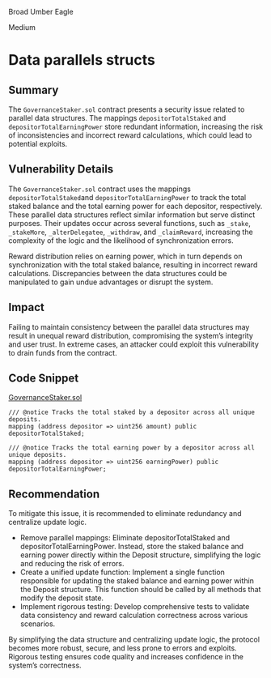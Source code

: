 Broad Umber Eagle

Medium

# Data parallels structs

## Summary

The `GovernanceStaker.sol` contract presents a security issue related to parallel data structures. The mappings `depositorTotalStaked` and `depositorTotalEarningPower` store redundant information, increasing the risk of inconsistencies and incorrect reward calculations, which could lead to potential exploits.

## Vulnerability Details

The `GovernanceStaker.sol` contract uses the mappings `depositorTotalStaked`and `depositorTotalEarningPower` to track the total staked balance and the total earning power for each depositor, respectively. These parallel data structures reflect similar information but serve distinct purposes. Their updates occur across several functions, such as `_stake`, `_stakeMore`, `_alterDelegatee`, `_withdraw`, and `_claimReward`, increasing the complexity of the logic and the likelihood of synchronization errors.

Reward distribution relies on earning power, which in turn depends on synchronization with the total staked balance, resulting in incorrect reward calculations. Discrepancies between the data structures could be manipulated to gain undue advantages or disrupt the system.

## Impact

Failing to maintain consistency between the parallel data structures may result in unequal reward distribution, compromising the system’s integrity and user trust. In extreme cases, an attacker could exploit this vulnerability to drain funds from the contract.

## Code Snippet

[GovernanceStaker.sol](https://github.com/sherlock-audit/2024-11-tally/blob/b125d1f2b52170a3789b1060a52fc6609e6e2262/staker/src/GovernanceStaker.sol#L195-L199)

```Solidity
/// @notice Tracks the total staked by a depositor across all unique deposits.
mapping (address depositor => uint256 amount) public depositorTotalStaked;

/// @notice Tracks the total earning power by a depositor across all unique deposits.
mapping (address depositor => uint256 earningPower) public depositorTotalEarningPower;
```

## Recommendation

To mitigate this issue, it is recommended to eliminate redundancy and centralize update logic.
- Remove parallel mappings: Eliminate depositorTotalStaked and depositorTotalEarningPower. Instead, store the staked balance and earning power directly within the Deposit structure, simplifying the logic and reducing the risk of errors.
- Create a unified update function: Implement a single function responsible for updating the staked balance and earning power within the Deposit structure. This function should be called by all methods that modify the deposit state.
- Implement rigorous testing: Develop comprehensive tests to validate data consistency and reward calculation correctness across various scenarios.

By simplifying the data structure and centralizing update logic, the protocol becomes more robust, secure, and less prone to errors and exploits. Rigorous testing ensures code quality and increases confidence in the system’s correctness.